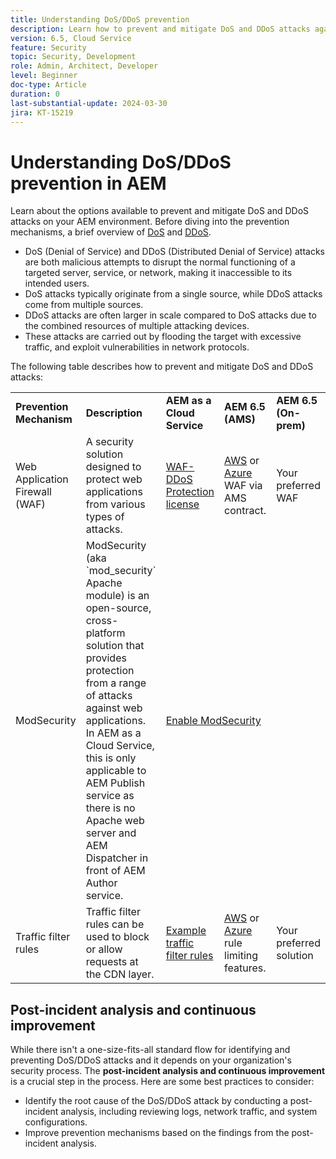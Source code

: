 ```yaml
---
title: Understanding DoS/DDoS prevention
description: Learn how to prevent and mitigate DoS and DDoS attacks against AEM.
version: 6.5, Cloud Service
feature: Security
topic: Security, Development
role: Admin, Architect, Developer
level: Beginner
doc-type: Article
duration: 0
last-substantial-update: 2024-03-30
jira: KT-15219
---
```


# Understanding DoS/DDoS prevention in AEM

Learn about the options available to prevent and mitigate DoS and DDoS attacks on your AEM environment. Before diving into the prevention mechanisms, a brief overview of [DoS](https://developer.mozilla.org/en-US/docs/Glossary/DOS_attack) and [DDoS](https://developer.mozilla.org/en-US/docs/Glossary/Distributed_Denial_of_Service).

- DoS (Denial of Service) and DDoS (Distributed Denial of Service) attacks are both malicious attempts to disrupt the normal functioning of a targeted server, service, or network, making it inaccessible to its intended users. 
- DoS attacks typically originate from a single source, while DDoS attacks come from multiple sources.
- DDoS attacks are often larger in scale compared to DoS attacks due to the combined resources of multiple attacking devices.
- These attacks are carried out by flooding the target with excessive traffic, and exploit vulnerabilities in network protocols.

The following table describes how to prevent and mitigate DoS and DDoS attacks:

<table>
    <tbody>
        <tr>
            <td><strong>Prevention Mechanism</strong></td>
            <td><strong>Description</strong></td>
            <td><strong>AEM as a Cloud Service</strong></td>
            <td><strong>AEM 6.5 (AMS)</strong></td>
            <td><strong>AEM 6.5 (On-prem)</strong></td>
        </tr>
        <tr>
            <td>Web Application Firewall (WAF)</td>
            <td>A security solution designed to protect web applications from various types of attacks.</td>
            <td>
            <a href="https://experienceleague.adobe.com/en/docs/experience-manager-learn/cloud-service/security/traffic-filter-and-waf-rules/examples-and-analysis#waf-rules" target="_blank">WAF-DDoS Protection license</a></td>
            <td><a href="https://docs.aws.amazon.com/waf/" target="_blank">AWS</a> or <a href="https://azure.microsoft.com/en-us/products/web-application-firewall" target="_blank">Azure</a> WAF via AMS contract.</td>
            <td>Your preferred WAF</td>
        </tr>
        <tr>
            <td>ModSecurity</td>
            <td>ModSecurity (aka `mod_security` Apache module) is an open-source, cross-platform solution that provides protection from a range of attacks against web applications.<br/> In AEM as a Cloud Service, this is only applicable to AEM Publish service as there is no Apache web server and AEM Dispatcher in front of AEM Author service.</td>
            <td colspan="3"><a href="https://experienceleague.adobe.com/en/docs/experience-manager-learn/foundation/security/modsecurity-crs-dos-attack-protection" target="_blank">Enable ModSecurity </a></td>
        </tr>
        <tr>
            <td>Traffic filter rules</td>
            <td>Traffic filter rules can be used to block or allow requests at the CDN layer.</td>
            <td><a href="https://experienceleague.adobe.com/en/docs/experience-manager-learn/cloud-service/security/traffic-filter-and-waf-rules/examples-and-analysis" target="_blank">Example traffic filter rules</a></td>
            <td><a href="https://docs.aws.amazon.com/waf/latest/developerguide/waf-rule-statement-type-rate-based.html" target="_blank">AWS</a> or <a href="https://learn.microsoft.com/en-us/azure/web-application-firewall/ag/rate-limiting-overview" target="_blank">Azure</a> rule limiting features.</td>
            <td>Your preferred solution</td>
        </tr>
    </tbody>
</table>

## Post-incident analysis and continuous improvement

While there isn't a one-size-fits-all standard flow for identifying and preventing DoS/DDoS attacks and it depends on your organization's security process. The **post-incident analysis and continuous improvement** is a crucial step in the process. Here are some best practices to consider:

- Identify the root cause of the DoS/DDoS attack by conducting a post-incident analysis, including reviewing logs, network traffic, and system configurations.
- Improve prevention mechanisms based on the findings from the post-incident analysis.


